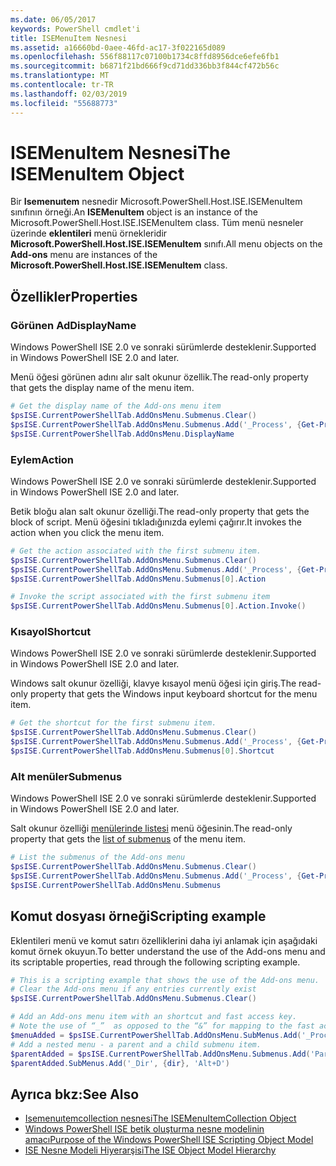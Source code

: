```yaml
---
ms.date: 06/05/2017
keywords: PowerShell cmdlet'i
title: ISEMenuItem Nesnesi
ms.assetid: a16660bd-0aee-46fd-ac17-3f022165d089
ms.openlocfilehash: 556f88117c07100b1734c8ffd8956dce6efe6fb1
ms.sourcegitcommit: b6871f21bd666f9cd71dd336bb3f844cf472b56c
ms.translationtype: MT
ms.contentlocale: tr-TR
ms.lasthandoff: 02/03/2019
ms.locfileid: "55688773"
---
```

# <a name="the-isemenuitem-object"></a><span data-ttu-id="ce6e1-103">ISEMenuItem Nesnesi</span><span class="sxs-lookup"><span data-stu-id="ce6e1-103">The ISEMenuItem Object</span></span>

<span data-ttu-id="ce6e1-104">Bir **Isemenuıtem** nesnedir Microsoft.PowerShell.Host.ISE.ISEMenuItem sınıfının örneği.</span><span class="sxs-lookup"><span data-stu-id="ce6e1-104">An **ISEMenuItem** object is an instance of the Microsoft.PowerShell.Host.ISE.ISEMenuItem class.</span></span> <span data-ttu-id="ce6e1-105">Tüm menü nesneler üzerinde **eklentileri** menü örnekleridir **Microsoft.PowerShell.Host.ISE.ISEMenuItem** sınıfı.</span><span class="sxs-lookup"><span data-stu-id="ce6e1-105">All menu objects on the **Add-ons** menu are instances of the **Microsoft.PowerShell.Host.ISE.ISEMenuItem** class.</span></span>

## <a name="properties"></a><span data-ttu-id="ce6e1-106">Özellikler</span><span class="sxs-lookup"><span data-stu-id="ce6e1-106">Properties</span></span>

### <a name="displayname"></a><span data-ttu-id="ce6e1-107">Görünen Ad</span><span class="sxs-lookup"><span data-stu-id="ce6e1-107">DisplayName</span></span>

<span data-ttu-id="ce6e1-108">Windows PowerShell ISE 2.0 ve sonraki sürümlerde desteklenir.</span><span class="sxs-lookup"><span data-stu-id="ce6e1-108">Supported in Windows PowerShell ISE 2.0 and later.</span></span>

<span data-ttu-id="ce6e1-109">Menü öğesi görünen adını alır salt okunur özellik.</span><span class="sxs-lookup"><span data-stu-id="ce6e1-109">The read-only property that gets the display name of the menu item.</span></span>

```powershell
# Get the display name of the Add-ons menu item
$psISE.CurrentPowerShellTab.AddOnsMenu.Submenus.Clear()
$psISE.CurrentPowerShellTab.AddOnsMenu.Submenus.Add('_Process', {Get-Process}, 'Alt+P')
$psISE.CurrentPowerShellTab.AddOnsMenu.DisplayName
```

### <a name="action"></a><span data-ttu-id="ce6e1-110">Eylem</span><span class="sxs-lookup"><span data-stu-id="ce6e1-110">Action</span></span>

<span data-ttu-id="ce6e1-111">Windows PowerShell ISE 2.0 ve sonraki sürümlerde desteklenir.</span><span class="sxs-lookup"><span data-stu-id="ce6e1-111">Supported in Windows PowerShell ISE 2.0 and later.</span></span>

<span data-ttu-id="ce6e1-112">Betik bloğu alan salt okunur özelliği.</span><span class="sxs-lookup"><span data-stu-id="ce6e1-112">The read-only property that gets the block of script.</span></span> <span data-ttu-id="ce6e1-113">Menü öğesini tıkladığınızda eylemi çağırır.</span><span class="sxs-lookup"><span data-stu-id="ce6e1-113">It invokes the action when you click the menu item.</span></span>

```powershell
# Get the action associated with the first submenu item.
$psISE.CurrentPowerShellTab.AddOnsMenu.Submenus.Clear()
$psISE.CurrentPowerShellTab.AddOnsMenu.Submenus.Add('_Process', {Get-Process}, 'Alt+P')
$psISE.CurrentPowerShellTab.AddOnsMenu.Submenus[0].Action

# Invoke the script associated with the first submenu item
$psISE.CurrentPowerShellTab.AddOnsMenu.Submenus[0].Action.Invoke()
```

### <a name="shortcut"></a><span data-ttu-id="ce6e1-114">Kısayol</span><span class="sxs-lookup"><span data-stu-id="ce6e1-114">Shortcut</span></span>

<span data-ttu-id="ce6e1-115">Windows PowerShell ISE 2.0 ve sonraki sürümlerde desteklenir.</span><span class="sxs-lookup"><span data-stu-id="ce6e1-115">Supported in Windows PowerShell ISE 2.0 and later.</span></span>

<span data-ttu-id="ce6e1-116">Windows salt okunur özelliği, klavye kısayol menü öğesi için giriş.</span><span class="sxs-lookup"><span data-stu-id="ce6e1-116">The read-only property that gets the Windows input keyboard shortcut for the menu item.</span></span>

```powershell
# Get the shortcut for the first submenu item.
$psISE.CurrentPowerShellTab.AddOnsMenu.Submenus.Clear()
$psISE.CurrentPowerShellTab.AddOnsMenu.Submenus.Add('_Process', {Get-Process}, 'Alt+P')
$psISE.CurrentPowerShellTab.AddOnsMenu.Submenus[0].Shortcut
```

### <a name="submenus"></a><span data-ttu-id="ce6e1-117">Alt menüler</span><span class="sxs-lookup"><span data-stu-id="ce6e1-117">Submenus</span></span>

<span data-ttu-id="ce6e1-118">Windows PowerShell ISE 2.0 ve sonraki sürümlerde desteklenir.</span><span class="sxs-lookup"><span data-stu-id="ce6e1-118">Supported in Windows PowerShell ISE 2.0 and later.</span></span>

<span data-ttu-id="ce6e1-119">Salt okunur özelliği [menülerinde listesi](The-ISEMenuItemCollection-Object.md) menü öğesinin.</span><span class="sxs-lookup"><span data-stu-id="ce6e1-119">The read-only property that gets the [list of submenus](The-ISEMenuItemCollection-Object.md) of the menu item.</span></span>

```powershell
# List the submenus of the Add-ons menu
$psISE.CurrentPowerShellTab.AddOnsMenu.Submenus.Clear()
$psISE.CurrentPowerShellTab.AddOnsMenu.Submenus.Add('_Process', {Get-Process}, 'Alt+P')
$psISE.CurrentPowerShellTab.AddOnsMenu.Submenus
```

## <a name="scripting-example"></a><span data-ttu-id="ce6e1-120">Komut dosyası örneği</span><span class="sxs-lookup"><span data-stu-id="ce6e1-120">Scripting example</span></span>

<span data-ttu-id="ce6e1-121">Eklentileri menü ve komut satırı özelliklerini daha iyi anlamak için aşağıdaki komut örnek okuyun.</span><span class="sxs-lookup"><span data-stu-id="ce6e1-121">To better understand the use of the Add-ons menu and its scriptable properties, read through the following scripting example.</span></span>

```powershell
# This is a scripting example that shows the use of the Add-ons menu.
# Clear the Add-ons menu if any entries currently exist
$psISE.CurrentPowerShellTab.AddOnsMenu.Submenus.Clear()

# Add an Add-ons menu item with an shortcut and fast access key.
# Note the use of “_”  as opposed to the “&” for mapping to the fast access key letter for the menu item.
$menuAdded = $psISE.CurrentPowerShellTab.AddOnsMenu.SubMenus.Add('_Process', {Get-Process}, 'Alt+P')
# Add a nested menu - a parent and a child submenu item.
$parentAdded = $psISE.CurrentPowerShellTab.AddOnsMenu.Submenus.Add('Parent', $null, $null)
$parentAdded.SubMenus.Add('_Dir', {dir}, 'Alt+D')
```

## <a name="see-also"></a><span data-ttu-id="ce6e1-122">Ayrıca bkz:</span><span class="sxs-lookup"><span data-stu-id="ce6e1-122">See Also</span></span>

- [<span data-ttu-id="ce6e1-123">Isemenuıtemcollection nesnesi</span><span class="sxs-lookup"><span data-stu-id="ce6e1-123">The ISEMenuItemCollection Object</span></span>](The-ISEMenuItemCollection-Object.md)
- [<span data-ttu-id="ce6e1-124">Windows PowerShell ISE betik oluşturma nesne modelinin amacı</span><span class="sxs-lookup"><span data-stu-id="ce6e1-124">Purpose of the Windows PowerShell ISE Scripting Object Model</span></span>](Purpose-of-the-Windows-PowerShell-ISE-Scripting-Object-Model.md)
- [<span data-ttu-id="ce6e1-125">ISE Nesne Modeli Hiyerarşisi</span><span class="sxs-lookup"><span data-stu-id="ce6e1-125">The ISE Object Model Hierarchy</span></span>](The-ISE-Object-Model-Hierarchy.md)